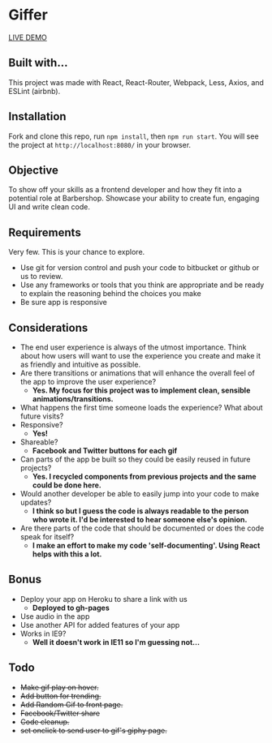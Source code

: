 # Giffer

[LIVE DEMO](https://qualitydixon.github.io/giffer/)

## Built with...

This project was made with React, React-Router, Webpack, Less, Axios, and ESLint (airbnb).

## Installation

Fork and clone this repo, run `npm install`, then `npm run start`. You will see the project at `http://localhost:8080/` in your browser.


## Objective

To show off your skills as a frontend developer and how they fit into a potential role at Barbershop. Showcase your ability to create fun, engaging UI and write clean code.

## Requirements

Very few.  This is your chance to explore.

- Use git for version control and push your code to bitbucket or github or us to review.
- Use any frameworks or tools that you think are appropriate and be ready to explain the reasoning behind the choices you make
- Be sure app is responsive

## Considerations

- The end user experience is always of the utmost importance.  Think about how users will want to use the experience you create and make it as friendly and intuitive as possible.
- Are there transitions or animations that will enhance the overall feel of the app to improve the user experience?
  * **Yes. My focus for this project was to implement clean, sensible animations/transitions.**
- What happens the first time someone loads the experience?  What about future visits?
- Responsive?
  * **Yes!**
- Shareable?
  * **Facebook and Twitter buttons for each gif**
- Can parts of the app be built so they could be easily reused in future projects?
  * **Yes. I recycled components from previous projects and the same could be done here.**
- Would another developer be able to easily jump into your code to make updates?
  * **I think so but I guess the code is always readable to the person who wrote it. I'd be interested to hear someone else's opinion.**
- Are there parts of the code that should be documented or does the code speak for itself?
  * **I make an effort to make my code 'self-documenting'. Using React helps with this a lot.**

## Bonus
- Deploy your app on Heroku to share a link with us
  * **Deployed to gh-pages**
- Use audio in the app
- Use another API for added features of your app
- Works in IE9?
  * **Well it doesn't work in IE11 so I'm guessing not...**

## Todo

- ~~Make gif play on hover.~~
- ~~Add button for trending.~~
- ~~Add Random Gif to front page.~~
- ~~Facebook/Twitter share~~
- ~~Code cleanup.~~
- ~~set onclick to send user to gif's giphy page.~~

